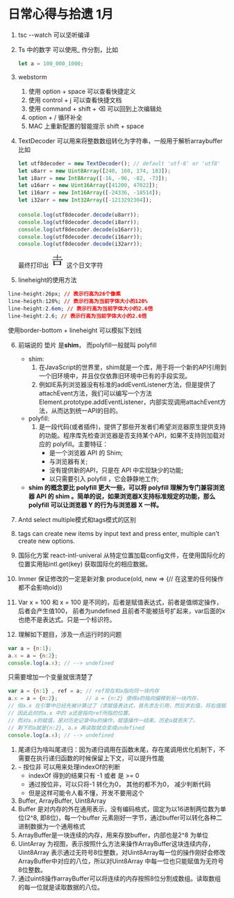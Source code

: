 # 日常心得与拾遗 1月
1. tsc --watch 可以坚听编译
2. Ts 中的数字 可以使用_ 作分割，比如 
    ```typescript
    let a = 100_000_1000;
    ```
    
1. webstorm
    1. 使用 option + space 可以查看快捷定义
    2. 使用 control + j 可以查看快捷文档
    3. 使用 command + shift + ⌫ 可以回到上次编辑处
    4. option + / 循环补全
    5. MAC 上重新配置的智能提示 shift + space
2. TextDecoder 可以用来将整数数组转化为字符串，一般用于解析arraybuffer
    比如
    
    ```js
    let utf8decoder = new TextDecoder(); // default 'utf-8' or 'utf8'
    let u8arr = new Uint8Array([240, 160, 174, 183]);
    let i8arr = new Int8Array([-16, -96, -82, -73]);
    let u16arr = new Uint16Array([41200, 47022]);
    let i16arr = new Int16Array([-24336, -18514]);
    let i32arr = new Int32Array([-1213292304]);

    console.log(utf8decoder.decode(u8arr));
    console.log(utf8decoder.decode(i8arr));
    console.log(utf8decoder.decode(u16arr));
    console.log(utf8decoder.decode(i16arr));
    console.log(utf8decoder.decode(i32arr));
    
    ```
    
    最终打印出![](media/15801401819673/15805581847798.jpg)这个日文字符
4. lineheight的使用方法
```css
line-height:26px; // 表示行高为26个像素
line-heigth:120%; // 表示行高为当前字体大小的120%
line-height:2.6em; // 表示行高为当前字体大小的2.6倍 
line-height:2.6; // 表示行高为当前字体大小的2.6倍 
```
使用border-bottom + lineheight 可以模拟下划线

6. 前端说的 垫片 是**shim**， 而polyfill一般就叫 polyfill
    - shim:
      1. 在JavaScript的世界里，shim就是一个库，用于将一个新的API引用到一个旧环境中，并且仅仅依靠旧环境中已有的手段实现。
      2. 例如IE系列浏览器没有标准的addEventListener方法，但是提供了attachEvent方法，我们可以编写一个方法Element.prototype.addEventListener，内部实现调用attachEvent方法，从而达到统一API的目的。
    - polyfill: 
        1. 是一段代码(或者插件)，提供了那些开发者们希望浏览器原生提供支持的功能。程序库先检查浏览器是否支持某个API，如果不支持则加载对应的 polyfill。主要特征：
            - 是一个浏览器 API 的 Shim;
            - 与浏览器有关;
            - 没有提供新的API，只是在 API 中实现缺少的功能;
            - 以只需要引入 polyfill ，它会静静地工作;
    - **shim 的概念要比 polyfill 更大一些，可以将 polyfill 理解为专门兼容浏览器 API 的 shim 。简单的说，如果浏览器X支持标准规定的功能，那么 polyfill 可以让浏览器 Y 的行为与浏览器 X 一样。**

1. Antd select multiple模式和tags模式的区别
  1. tags can create new items by input text and press enter, multiple can't create new options.
2. 国际化方案 react-intl-univeral 从特定位置加载config文件，在使用国际化的位置实用贴intl.get(key) 获取国际化的相应数据。
3. Immer 保证修改的一定是新对象
produce(old, new => {// 在这里的任何操作都不会影响old})
1. Var x = 100 和 x = 100 是不同的，后者是赋值表达式，前者是值绑定操作，后者会产生值100， 前者为undefined 且前者不能被括号扩起来，var后面的x也绝不是表达式。只是一个标识符。
2. 理解如下题目，涉及一点运行时的问题
```js
var a = {n:1};
a.x = a = {n:2};
console.log(a.x); // --> undefined
```
只需要增加一个变量就很清楚了
```js
var a = {n:1} , ref = a; // ref现在和a指向同一块内存
a.x = a = {n:2};         // a = {n:2} 使得a的指向偏移到另一块内存，
// 但a.x 在引擎中已经先被计算过了（求赋值表达式，首先求左引用，然后求右值，将右值赋给左引用），
// 因此此时的a.x 中的 a还是指向ref所指的位置。
// 而对a.x的赋值，是对历史记录中a的操作，赋值操作一结束。历史a就丢失了。
// 剩下的a就是{n:2}, a.x 再读取就会变成undefined
console.log(a.x); // --> undefined
```
1. 尾递归为啥叫尾递归：因为递归调用在函数末尾，存在尾调用优化机制下，不需要在执行递归函数的时候保留上下文，可以提升性能
2. `~` 按位非 可以用来处理indexOf的判断
    - indexOf 得到的结果只有 -1 或者 是 >= 0 
    - 通过按位非，可以只将-1 转化为0， 其他的都不为0， 减少判断代码
    - 但是这样可能令人看不懂，开发不要用这个
1. Buffer, ArrayBuffer,  Uint8Array
  1. Buffer 是对内存的外在通用表示，没有编码格式，固定为以16进制两位数为单位(2^8, 即8位)，每一个buffer 元素刚好一字节，通过buffer可以转化各种二进制数据为一个通用格式
  2. ArrayBuffer是一块连续的内存，用来存放buffer，内部也是2^8 为单位
  3. UintArray 为视图，表示按照什么方法来操作ArrayBuffer这块连续内存，Uint8Array 表示通过无符号8位整数，对Uint8Array每一位的操作刚好会修改ArrayBuffer中对应的八位，所以对Uint8Array 中每一位也只能赋值为无符号8位整数。
  4. 通过uint8操作arrayBuffer可以将连续的内存按照8位分割成数组。读取数组的每一位就是读取数据的八位。

